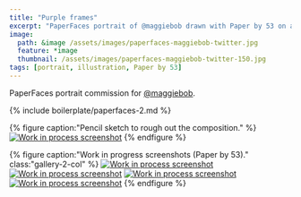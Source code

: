 ```yaml
---
title: "Purple frames"
excerpt: "PaperFaces portrait of @maggiebob drawn with Paper by 53 on an iPad."
image: 
  path: &image /assets/images/paperfaces-maggiebob-twitter.jpg 
  feature: *image
  thumbnail: /assets/images/paperfaces-maggiebob-twitter-150.jpg
tags: [portrait, illustration, Paper by 53]
---
```


PaperFaces portrait commission for [@maggiebob](https://twitter.com/maggiebob).

{% include boilerplate/paperfaces-2.md %}

{% figure caption:"Pencil sketch to rough out the composition." %}
[![Work in process screenshot](/assets/images/paperfaces-maggiebob-process-1-750.jpg)](/assets/images/paperfaces-maggiebob-process-1-lg.jpg)
{% endfigure %}

{% figure caption:"Work in progress screenshots (Paper by 53)." class:"gallery-2-col" %}
[![Work in process screenshot](/assets/images/paperfaces-maggiebob-process-2-600.jpg)](/assets/images/paperfaces-maggiebob-process-2-lg.jpg)
[![Work in process screenshot](/assets/images/paperfaces-maggiebob-process-3-600.jpg)](/assets/images/paperfaces-maggiebob-process-3-lg.jpg)
[![Work in process screenshot](/assets/images/paperfaces-maggiebob-process-4-600.jpg)](/assets/images/paperfaces-maggiebob-process-4-lg.jpg)
[![Work in process screenshot](/assets/images/paperfaces-maggiebob-process-5-600.jpg)](/assets/images/paperfaces-maggiebob-process-5-lg.jpg)
{% endfigure %}
